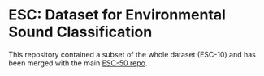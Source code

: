 # ESC: Dataset for Environmental Sound Classification

This repository contained a subset of the whole dataset (ESC-10) and has been merged with the main [ESC-50 repo](https://github.com/karoldvl/ESC-50).